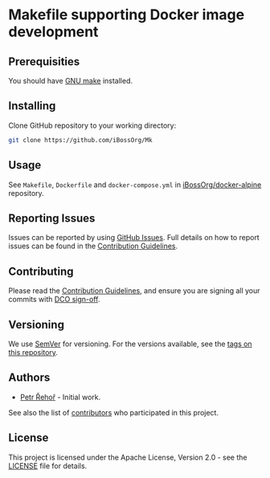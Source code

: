 # Makefile supporting Docker image development

## Prerequisities

You should have [GNU make](https://www.gnu.org/software/make/) installed.

## Installing

Clone GitHub repository to your working directory:
```bash
git clone https://github.com/iBossOrg/Mk
```

## Usage

See `Makefile`, `Dockerfile` and `docker-compose.yml` in
[iBossOrg/docker-alpine](https://github.com/iBossOrg/docker-alpine) repository.

## Reporting Issues

Issues can be reported by using [GitHub Issues](/../../issues). Full details on
how to report issues can be found in the [Contribution Guidelines](CONTRIBUTING.md).

## Contributing

Please read the [Contribution Guidelines](CONTRIBUTING.md), and ensure you are
signing all your commits with
[DCO sign-off](CONTRIBUTING.md#developer-certification-of-origin-dco).

## Versioning

We use [SemVer](http://semver.org/) for versioning. For the versions available,
see the [tags on this repository](/../../tags).

## Authors

* [Petr Řehoř](https://github.com/prehor) - Initial work.

See also the list of [contributors](https://github.com/iBossOrg/Mk/contributors)
who participated in this project.

## License

This project is licensed under the Apache License, Version 2.0 - see the
[LICENSE](LICENSE) file for details.
